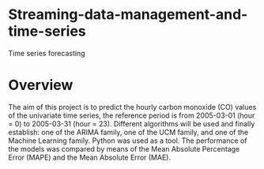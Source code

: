 # Streaming-data-management-and-time-series
Time series forecasting
# Overview
The aim of this project is to predict the hourly carbon monoxide (CO) values ​​of the univariate time series, the reference period is from 2005-03-01 (hour = 0) to 2005-03-31 (hour = 23). Different algorithms will be used and finally establish: one of the ARIMA family, one of the UCM family, and one of the Machine Learning family. Python was used as a tool. The performance of the models was compared by means of the Mean Absolute Percentage Error (MAPE) and the Mean Absolute Error (MAE).
